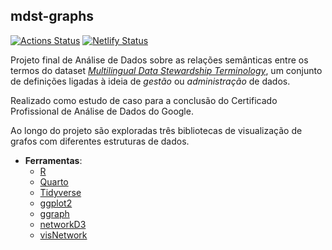 ## mdst-graphs

[![Actions Status](https://github.com/jultty/mdst-graphs/actions/workflows/publish.yml/badge.svg)](https://github.com/jultty/mdst-graphs/actions/workflows/publish.yml) [![Netlify Status](https://api.netlify.com/api/v1/badges/ea164d11-b402-4475-ba75-8bc0e5ca9e78/deploy-status)](https://app.netlify.com/sites/mdst-graphs/deploys) 

Projeto final de Análise de Dados sobre as relações semânticas entre os termos do dataset  _[Multilingual Data Stewardship Terminology](https://dspace-clarin-it.ilc.cnr.it/repository/xmlui/handle/20.500.11752/ILC-567)_, um conjunto de definições ligadas à ideia de _gestão_ ou _administração_ de dados.

Realizado como estudo de caso para a conclusão do Certificado Profissional de Análise de Dados do Google.

Ao longo do projeto são exploradas três bibliotecas de visualização de grafos com diferentes estruturas de dados.



* **Ferramentas**:
  * [R](https://www.r-project.org/)
  * [Quarto](https://quarto.org/)
  * [Tidyverse](https://www.tidyverse.org/)
  * [ggplot2](https://ggplot2.tidyverse.org/)
  * [ggraph](https://ggraph.data-imaginist.com/)
  * [networkD3](https://christophergandrud.github.io/networkD3/)
  * [visNetwork](https://datastorm-open.github.io/visNetwork/)
